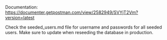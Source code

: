Documentation: https://documenter.getpostman.com/view/2582949/SVYjT2Vm?version=latest

Check the seeded_users.md file for username and passwords for all seeded users. Make sure to update when reseeding the database in production.
